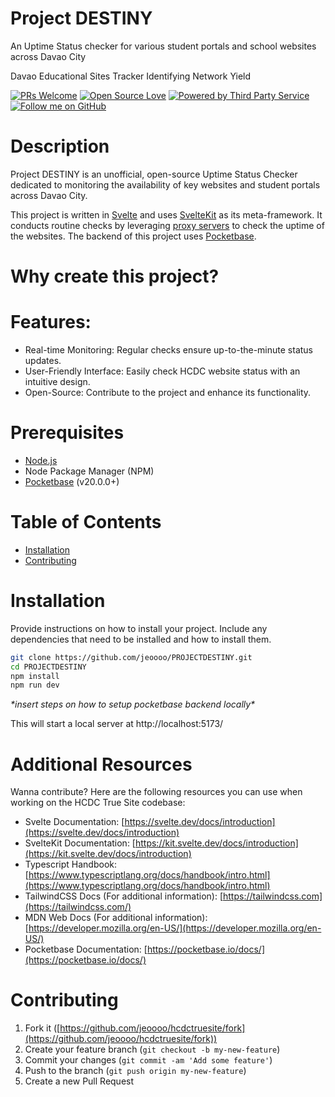 # Project DESTINY

An Uptime Status checker for various student portals and school websites across Davao City

Davao Educational Sites Tracker Identifying Network Yield


[![PRs Welcome](https://img.shields.io/badge/PRs-welcome-brightgreen.svg)](CONTRIBUTING.md)
[![Open Source Love](https://badges.frapsoft.com/os/v1/open-source.svg?v=103)](https://opensource.org/)
[![Powered by Third Party Service](https://img.shields.io/badge/powered%20by-ThirdPartyService-blue.svg)](https://thirdpartyservice.com/)
[![Follow me on GitHub](https://img.shields.io/github/followers/jeoooo?label=Follow&style=social)](https://github.com/jeoooo)

# Description

Project DESTINY  is an unofficial, open-source Uptime Status Checker dedicated to monitoring the availability of key websites and student portals across Davao City.

This project is written in [Svelte](https://developer.mozilla.org/en-US/docs/Learn/Tools_and_testing/Client-side_JavaScript_frameworks/Svelte_getting_started) and uses [SvelteKit](https://joyofcode.xyz/what-is-sveltekit) as its meta-framework. It conducts routine checks by leveraging [proxy servers](https://www.fortinet.com/resources/cyberglossary/proxy-server#:~:text=A%20proxy%20server%20is%20a,web%20pages%20they%20visit%20online.) to check the uptime of the websites. The backend of this project uses [Pocketbase](https://pocketbase.io/).

# Why create this project?

# Features:

- Real-time Monitoring: Regular checks ensure up-to-the-minute status updates.
- User-Friendly Interface: Easily check HCDC website status with an intuitive design.
- Open-Source: Contribute to the project and enhance its functionality.


# Prerequisites

- [Node.js](https://nodejs.org/en)
- Node Package Manager (NPM)
- [Pocketbase](https://pocketbase.io/) (v20.0.0+)

# Table of Contents

- [Installation](#installation)
- [Contributing](#contributing)

# Installation

Provide instructions on how to install your project. Include any dependencies that need to be installed and how to install them.

```bash
git clone https://github.com/jeoooo/PROJECTDESTINY.git
cd PROJECTDESTINY
npm install
npm run dev
```

 *\*insert steps on how to setup pocketbase backend locally\**

This will start a local server at http://localhost:5173/


# Additional Resources

Wanna contribute? Here are the following resources you can use when working on the HCDC True Site codebase:

- Svelte Documentation: [https://svelte.dev/docs/introduction](https://svelte.dev/docs/introduction)
- SvelteKit Documentation: [https://kit.svelte.dev/docs/introduction](https://kit.svelte.dev/docs/introduction)
- Typescript Handbook: [https://www.typescriptlang.org/docs/handbook/intro.html](https://www.typescriptlang.org/docs/handbook/intro.html)
- TailwindCSS Docs (For additional information): [https://tailwindcss.com](https://tailwindcss.com/)
- MDN Web Docs (For additional information): [https://developer.mozilla.org/en-US/](https://developer.mozilla.org/en-US/)
- Pocketbase Documentation: [https://pocketbase.io/docs/](https://pocketbase.io/docs/)

# Contributing

1. Fork it ([https://github.com/jeoooo/hcdctruesite/fork](https://github.com/jeoooo/hcdctruesite/fork))
2. Create your feature branch (`git checkout -b my-new-feature`)
3. Commit your changes (`git commit -am 'Add some feature'`)
4. Push to the branch (`git push origin my-new-feature`)
5. Create a new Pull Request
